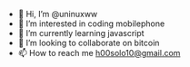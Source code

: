 - 👋 Hi, I’m @uninuxww
- 👀 I’m interested in coding mobilephone
- 🌱 I’m currently learning javascript
- 💞️ I’m looking to collaborate on bitcoin
- 📫 How to reach me h00solo10@gmail.com

<!---
uninuxww/uninuxww is a ✨ special ✨ repository because its `README.md` (this file) appears on your GitHub profile.
You can click the Preview link to take a look at your changes.
--->
